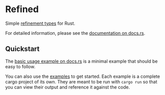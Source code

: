 # Refined

Simple [refinement types](https://en.wikipedia.org/wiki/Refinement_type) for Rust.

For detailed information, please see the [documentation on docs.rs](https://docs.rs/crate/refined/latest).

## Quickstart

The [basic usage example on docs.rs](file:///home/jkaye/git/refined/target/doc/refined/index.html#basic-usage)
is a minimal example that should be easy to follow.

You can also use the [examples](https://github.com/jkaye2012/refined/examples) to get started. Each example is
a complete cargo project of its own. They are meant to be run with `cargo run` so that you can view their output
and reference it against the code.
